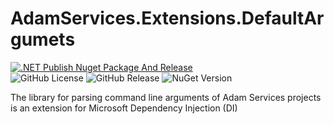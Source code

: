 # AdamServices.Extensions.DefaultArgumets
[![.NET Publish Nuget Package And Release](https://github.com/Adam-Software/AdamServices.Extensions.DefaultArgumets/actions/workflows/dotnet-desktop.yml/badge.svg)](https://github.com/Adam-Software/AdamServices.Extensions.DefaultArgumets/actions/workflows/dotnet-desktop.yml)     
![GitHub License](https://img.shields.io/github/license/Adam-Software/AdamServices.Extensions.DefaultArgumets)
![GitHub Release](https://img.shields.io/github/v/release/Adam-Software/AdamServices.Extensions.DefaultArgumets)
![NuGet Version](https://img.shields.io/nuget/v/AdamServices.Extensions.DefaultArgumets)

The library for parsing command line arguments of Adam Services projects is an extension for Microsoft Dependency Injection (DI)

